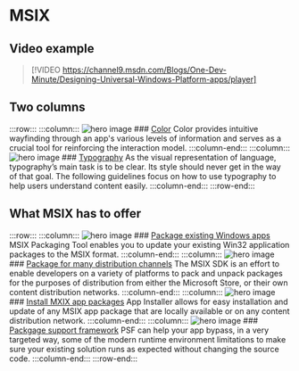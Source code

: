 # MSIX

## Video example
> [!VIDEO https://channel9.msdn.com/Blogs/One-Dev-Minute/Designing-Universal-Windows-Platform-apps/player]

## Two columns

:::row:::
    :::column:::
        ![hero image](images/header-color.svg)
        ### [Color](color.md)
        Color provides intuitive wayfinding through an app's various levels of information and serves as a crucial tool for reinforcing the interaction model.
    :::column-end:::
    :::column:::
        ![hero image](images/header-typography.svg)
        ### [Typography](typography.md)
       As the visual representation of language, typography’s main task is to be clear. Its style should never get in the way of that goal. The following guidelines focus on how to use typography to help users understand content easily. 
    :::column-end:::
:::row-end:::

## What MSIX has to offer

:::row:::
    :::column:::
        ![hero image](images/header-color.svg)
        ### [Package existing Windows apps](color.md)
        MSIX Packaging Tool enables you to update your existing Win32 application packages to the MSIX format.
    :::column-end:::
    :::column:::
        ![hero image](images/header-typography.svg)
        ### [Package for many distribution channels](typography.md)
      The MSIX SDK is an effort to enable developers on a variety of platforms to pack and unpack packages for the purposes of distribution from either the Microsoft Store, or their own content distribution networks.
    :::column-end:::
        :::column:::
        ![hero image](images/header-color.svg)
        ### [Install MXIX app packages](color.md)
        App Installer allows for easy installation and update of any MSIX app package that are locally available or on any content distribution network.
    :::column-end:::
    :::column:::
        ![hero image](images/header-typography.svg)
        ### [Packgage support framework](typography.md)
PSF can help your app bypass, in a very targeted way, some of the modern runtime environment limitations to make sure your existing solution runs as expected without changing the source code.
    :::column-end:::
:::row-end:::

